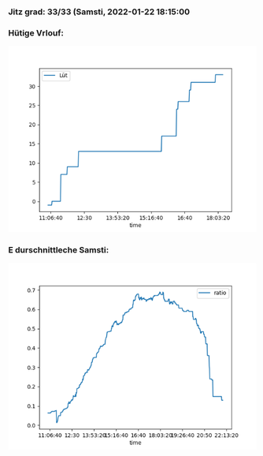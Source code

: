 ### Jitz grad: 33/33 (Samsti, 2022-01-22 18:15:00

### Hütige Vrlouf:
![Graph](Today.png)

### E durschnittleche Samsti:
![Graph](Samsti.png)